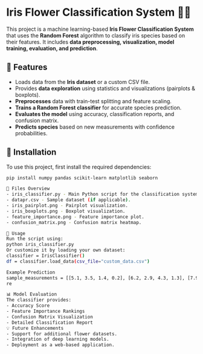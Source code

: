 # Iris Flower Classification System 🌿🌸

This project is a machine learning-based **Iris Flower Classification System** that uses the **Random Forest** algorithm to classify iris species based on their features. It includes **data preprocessing, visualization, model training, evaluation, and prediction**.

## 📌 Features
- Loads data from the **Iris dataset** or a custom CSV file.
- Provides **data exploration** using statistics and visualizations (pairplots & boxplots).
- **Preprocesses** data with train-test splitting and feature scaling.
- **Trains a Random Forest classifier** for accurate species prediction.
- **Evaluates the model** using accuracy, classification reports, and confusion matrix.
- **Predicts species** based on new measurements with confidence probabilities.

## 🚀 Installation
To use this project, first install the required dependencies:

```bash
pip install numpy pandas scikit-learn matplotlib seaborn

📂 Files Overview
- iris_classifier.py - Main Python script for the classification system.
- datapr.csv - Sample dataset (if applicable).
- iris_pairplot.png - Pairplot visualization.
- iris_boxplots.png - Boxplot visualization.
- feature_importance.png - Feature importance plot.
- confusion_matrix.png - Confusion matrix heatmap.

🔬 Usage
Run the script using:
python iris_classifier.py
Or customize it by loading your own dataset:
classifier = IrisClassifier()
df = classifier.load_data(csv_file="custom_data.csv")

Example Prediction
sample_measurements = [[5.1, 3.5, 1.4, 0.2], [6.2, 2.9, 4.3, 1.3], [7.9, 3.8, 6.4, 2.0]]
re

📊 Model Evaluation
The classifier provides:
- Accuracy Score
- Feature Importance Rankings
- Confusion Matrix Visualization
- Detailed Classification Report
💡 Future Enhancements
- Support for additional flower datasets.
- Integration of deep learning models.
- Deployment as a web-based application.
